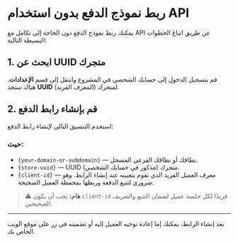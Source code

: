 # ربط نموذج الدفع بدون استخدام API

يمكنك ربط نموذج الدفع دون الحاجة إلى تكامل مع API عن طريق اتباع الخطوات البسيطة التالية:

## 1. ابحث عن UUID متجرك

قم بتسجيل الدخول إلى حسابك الشخصي في المشروع وانتقل إلى قسم **الإعدادات**.
هناك ستجد **UUID** (المعرف الفريد) لمتجرك.

## 2. قم بإنشاء رابط الدفع

استخدم التنسيق التالي لإنشاء رابط الدفع:

### حيث:
- `{your-domain-or-subdomain}` — نطاقك أو نطاقك الفرعي المسجل.
- `{store-uuid}` — UUID متجرك (مذكور في حسابك الشخصي).
- `{client-id}` — معرف العميل الفريد الذي تقوم بتعيينه عند إنشاء الرابط. وهو ضروري لتتبع الدفعة وربطها بمحفظة العميل الصحيحة.

> ⚠️ **هام:** يجب أن يكون `client-id` فريدًا لكل جلسة عميل لضمان التتبع والتعريف الصحيحين.

---

بعد إنشاء الرابط، يمكنك إما إعادة توجيه العميل إليه أو تضمينه في زر على موقع الويب الخاص بك.
